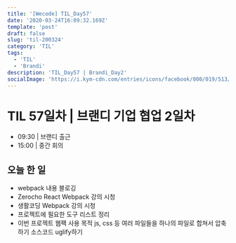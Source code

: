 ```yaml
---
title: '[Wecode] TIL_Day57'
date: '2020-03-24T16:09:32.169Z'
template: 'post'
draft: false
slug: 'til-200324'
category: 'TIL'
tags:
  - 'TIL'
  - 'Brandi'
description: 'TIL_Day57 | Brandi_Day2'
socialImage: 'https://i.kym-cdn.com/entries/icons/facebook/000/019/513/til.jpg'
---
```


# TIL 57일차 | 브랜디 기업 협업 2일차

- 09:30 | 브랜디 출근
- 15:00 | 중간 회의

## 오늘 한 일

- webpack 내용 블로깅
- Zerocho React Webpack 강의 시청
- 생활코딩 Webpack 강의 시청
- 프로젝트에 필요한 도구 리스트 정리
- 이번 프로젝트 웹팩 사용 목적
  js, css 등 여러 파일들을 하나의 파일로 합쳐서 압축하기
  소스코드 uglify하기

